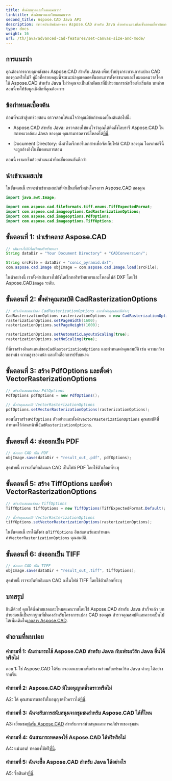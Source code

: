 ```yaml
---
title: ตั้งค่าขนาดและโหมดแคนวาส
linktitle: ตั้งค่าขนาดและโหมดแคนวาส
second_title: Aspose.CAD Java API
description: สำรวจประสิทธิภาพของ Aspose.CAD สำหรับ Java ด้วยคำแนะนำทีละขั้นตอนเกี่ยวกับการตั้งค่าขนาดและโหมดแคนวาส แปลงไฟล์ CAD เป็นรูปแบบ PDF และ TIFF ได้อย่างง่ายดาย
type: docs
weight: 16
url: /th/java/advanced-cad-features/set-canvas-size-and-mode/
---
```

## การแนะนำ

คุณต้องการควบคุมพลังของ Aspose.CAD สำหรับ Java เพื่อปรับปรุงกระบวนการแปลง CAD ของคุณหรือไม่? คู่มือที่ครอบคลุมนี้จะแนะนำคุณตลอดขั้นตอนการตั้งค่าขนาดและโหมดแคนวาสโดยใช้ Aspose.CAD สำหรับ Java ไม่ว่าคุณจะเป็นนักพัฒนาที่มีประสบการณ์หรือเพิ่งเริ่มต้น บทช่วยสอนนี้จะให้ข้อมูลเชิงลึกที่คุณต้องการ

## ข้อกำหนดเบื้องต้น

ก่อนที่จะเข้าสู่บทช่วยสอน ตรวจสอบให้แน่ใจว่าคุณมีข้อกำหนดเบื้องต้นต่อไปนี้:

-  Aspose.CAD สำหรับ Java: ตรวจสอบให้แน่ใจว่าคุณได้ติดตั้งไลบรารี Aspose.CAD ในสภาพแวดล้อม Java ของคุณ คุณสามารถดาวน์โหลดได้[ที่นี่](https://releases.aspose.com/cad/java/).

- Document Directory: ตั้งค่าไดเร็กทอรีเอกสารเพื่อจัดเก็บไฟล์ CAD ของคุณ ไดเรกทอรีนี้จะถูกอ้างอิงในขั้นตอนการสอน

ตอนนี้ เรามาเริ่มด้วยคำแนะนำทีละขั้นตอนกันดีกว่า

## นำเข้าเนมสเปซ

ในขั้นตอนนี้ เราจะนำเข้าเนมสเปซที่จำเป็นเพื่อเริ่มต้นโครงการ Aspose.CAD ของคุณ
```java
import java.awt.Image;

import com.aspose.cad.fileformats.tiff.enums.TiffExpectedFormat;
import com.aspose.cad.imageoptions.CadRasterizationOptions;
import com.aspose.cad.imageoptions.PdfOptions;
import com.aspose.cad.imageoptions.TiffOptions;
```

## ขั้นตอนที่ 1: นำเข้าคลาส Aspose.CAD

```java
// เส้นทางไปยังไดเร็กทอรีทรัพยากร
String dataDir = "Your Document Directory" + "CADConversion/";

String srcFile = dataDir + "conic_pyramid.dxf";
com.aspose.cad.Image objImage = com.aspose.cad.Image.load(srcFile);
```

 ในตัวอย่างนี้ เราตั้งค่าเส้นทางไปยังไดเร็กทอรีทรัพยากรและโหลดไฟล์ DXF โดยใช้ Aspose.CAD`Image` ระดับ.

## ขั้นตอนที่ 2: ตั้งค่าคุณสมบัติ CadRasterizationOptions

```java
// สร้างอินสแตนซ์ของ CadRasterizationOptions และตั้งค่าคุณสมบัติต่างๆ
CadRasterizationOptions rasterizationOptions = new CadRasterizationOptions();
rasterizationOptions.setPageWidth(1600);
rasterizationOptions.setPageHeight(1600);

rasterizationOptions.setAutomaticLayoutsScaling(true);
rasterizationOptions.setNoScaling(true);
```

 ที่นี่เราสร้างอินสแตนซ์ของ`CadRasterizationOptions` และกำหนดค่าคุณสมบัติ เช่น ความกว้างของหน้า ความสูงของหน้า และตัวเลือกการปรับขนาด

## ขั้นตอนที่ 3: สร้าง PdfOptions และตั้งค่า VectorRasterizationOptions

```java
// สร้างอินสแตนซ์ของ PdfOptions
PdfOptions pdfOptions = new PdfOptions();

// ตั้งค่าคุณสมบัติ VectorRasterizationOptions
pdfOptions.setVectorRasterizationOptions(rasterizationOptions);
```

 ตอนนี้เราสร้าง`PdfOptions` ตัวอย่างและตั้งค่า`VectorRasterizationOptions` คุณสมบัติที่กำหนดไว้ก่อนหน้านี้`CadRasterizationOptions`.

## ขั้นตอนที่ 4: ส่งออกเป็น PDF

```java
// ส่งออก CAD เป็น PDF
objImage.save(dataDir + "result_out_.pdf", pdfOptions);
```

สุดท้ายนี้ เราจะบันทึกอิมเมจ CAD เป็นไฟล์ PDF โดยใช้ตัวเลือกที่ระบุ

## ขั้นตอนที่ 5: สร้าง TiffOptions และตั้งค่า VectorRasterizationOptions

```java
// สร้างอินสแตนซ์ของ TiffOptions
TiffOptions tiffOptions = new TiffOptions(TiffExpectedFormat.Default);

// ตั้งค่าคุณสมบัติ VectorRasterizationOptions
tiffOptions.setVectorRasterizationOptions(rasterizationOptions);
```

ในขั้นตอนนี้ เราได้ตั้งค่า a`TiffOptions` อินสแตนซ์และกำหนดค่า`VectorRasterizationOptions` คุณสมบัติ.

## ขั้นตอนที่ 6: ส่งออกเป็น TIFF

```java
// ส่งออก CAD เป็น TIFF
objImage.save(dataDir + "result_out_.tiff", tiffOptions);
```

สุดท้ายนี้ เราจะบันทึกอิมเมจ CAD ลงในไฟล์ TIFF โดยใช้ตัวเลือกที่ระบุ

## บทสรุป

 ยินดีด้วย! คุณได้ตั้งค่าขนาดและโหมดแคนวาสโดยใช้ Aspose.CAD สำหรับ Java สำเร็จแล้ว บทช่วยสอนนี้เป็นรากฐานที่มั่นคงสำหรับโครงการแปลง CAD ของคุณ สำรวจคุณสมบัติและความเป็นไปได้เพิ่มเติมใน[เอกสาร Aspose.CAD](https://reference.aspose.com/cad/java/).

## คำถามที่พบบ่อย

### คำถามที่ 1: ฉันสามารถใช้ Aspose.CAD สำหรับ Java กับเฟรมเวิร์ก Java อื่นได้หรือไม่

ตอบ 1: ใช่ Aspose.CAD ได้รับการออกแบบมาเพื่อทำงานร่วมกับเฟรมเวิร์ก Java ต่างๆ ได้อย่างราบรื่น

### คำถามที่ 2: Aspose.CAD มีใบอนุญาตชั่วคราวหรือไม่

 A2: ได้ คุณสามารถขอรับใบอนุญาตชั่วคราวได้[ที่นี่](https://purchase.aspose.com/temporary-license/).

### คำถามที่ 3: ฉันจะรับการสนับสนุนจากชุมชนสำหรับ Aspose.CAD ได้ที่ไหน

 A3: เยี่ยมชม[ฟอรั่ม Aspose.CAD](https://forum.aspose.com/c/cad/19) สำหรับการสนับสนุนและการอภิปรายของชุมชน

### คำถามที่ 4: ฉันสามารถทดลองใช้ Aspose.CAD ได้ฟรีหรือไม่

 A4: แน่นอน! ทดลองใช้ฟรี[ที่นี่](https://releases.aspose.com/).

### คำถามที่ 5: ฉันจะซื้อ Aspose.CAD สำหรับ Java ได้อย่างไร

 A5: ซื้อสินค้า[ที่นี่](https://purchase.aspose.com/buy).